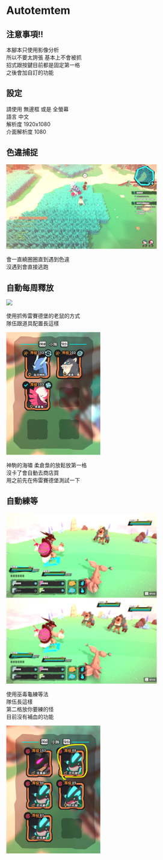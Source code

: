 # Autotemtem

## 注意事項!!
  
本腳本只使用影像分析  
所以不要太誇張 基本上不會被抓  
招式跟按鍵目前都是固定第一格  
之後會加自訂的功能

## 設定
請使用 無邊框 或是 全螢幕  
語言 中文   
解析度 1920x1080  
介面解析度 1080 
## 色違捕捉

<img src=img/luma_mode.gif width="400"> 

會一直繞圈圈直到遇到色違  
沒遇到會直接逃跑  

## 自動每周釋放  

<img src=img/release_mode.gif width="400"> 

使用抓佈雷賽德堡的老鼠的方式  
隊伍跟道具配置長這樣

<img src=img/weekly_release.png width="250"> 

神駒的海嘯 柔倉梟的放鬆放第一格  
沒卡了會自動去商店買  
用之前先在佈雷賽德堡測試一下  

## 自動練等
<img src=img/auto_exp1.gif width="400"> 
<img src=img/auto_exp2.gif width="400"> 

使用巫毒龜練等法  
隊伍長這樣  
第二格放你要練的怪  
目前沒有補血的功能

<img src=img/auto_level.png width="250">